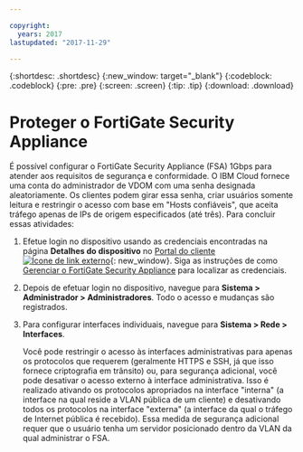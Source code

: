 ```yaml
---

copyright:
  years: 2017
lastupdated: "2017-11-29"

---
```


{:shortdesc: .shortdesc}
{:new_window: target="_blank"}
{:codeblock: .codeblock}
{:pre: .pre}
{:screen: .screen}
{:tip: .tip}
{:download: .download}

# Proteger o FortiGate Security Appliance

É possível configurar o FortiGate Security Appliance (FSA) 1Gbps para atender aos requisitos de segurança e conformidade. O IBM Cloud fornece uma conta do administrador de VDOM com uma senha designada aleatoriamente. Os clientes podem girar essa senha, criar usuários somente leitura e restringir o acesso com base em "Hosts confiáveis", que aceita tráfego apenas de IPs de origem especificados (até três). Para concluir essas atividades:

1. Efetue login no dispositivo usando as credenciais encontradas na página **Detalhes do dispositivo** no [Portal do cliente ![Ícone de link externo](../../icons/launch-glyph.svg "Ícone de link externo")](https://control.softlayer.com/){: new_window}. Siga as instruções de como [Gerenciar o FortiGate Security Appliance](managing-fsa.html) para localizar as credenciais.
2. Depois de efetuar login no dispositivo, navegue para **Sistema > Administrador > Administradores**. Todo o acesso e mudanças são registrados.
3. Para configurar interfaces individuais, navegue para **Sistema > Rede > Interfaces**.

    Você pode restringir o acesso às interfaces administrativas para apenas os protocolos que requerem (geralmente HTTPS e SSH, já que isso fornece criptografia em trânsito) ou, para segurança adicional, você pode desativar o acesso externo à interface administrativa. Isso é realizado ativando os protocolos apropriados na interface "interna" (a interface na qual reside a VLAN pública de um cliente) e desativando todos os protocolos na interface "externa" (a interface da qual o tráfego de Internet pública é recebido). Essa medida de segurança adicional requer que o usuário tenha um servidor posicionado dentro da VLAN da qual administrar o FSA. 
